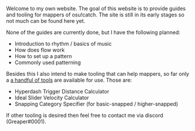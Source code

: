 Welcome to my own website. The goal of this website is to provide guides and tooling for mappers of osu!catch. The site is still in its early stages so not much can be found here yet.

None of the guides are currently done, but I have the following planned:

- Introduction to rhythm / basics of music
- How does flow work
- How to set up a pattern
- Commonly used patterning

Besides this I also intend to make tooling that can help mappers, so far only a [a handful of tools](/tools) are available for use. Those are:

- Hyperdash Trigger Distance Calculator
- Ideal Slider Velocity Calculator
- Snapping Category Specifier (for basic-snapped / higher-snapped)

If other tooling is desired then feel free to contact me via discord (Greaper#0001).
